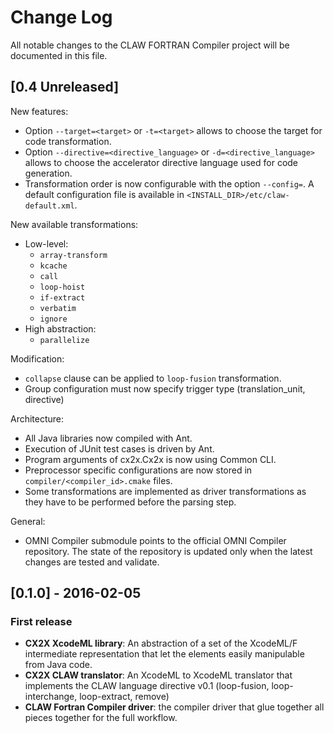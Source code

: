 # Change Log
All notable changes to the CLAW FORTRAN Compiler project will be documented in
this file.

## [0.4 Unreleased]
New features:
* Option `--target=<target>` or `-t=<target>` allows to choose the target for
  code transformation.
* Option `--directive=<directive_language>` or `-d=<directive_language>` allows
  to choose the accelerator directive language used for code generation.
* Transformation order is now configurable with the option `--config=`. A
  default configuration file is available in
  `<INSTALL_DIR>/etc/claw-default.xml`.

New available transformations:
* Low-level:
  * `array-transform`
  * `kcache`
  * `call`
  * `loop-hoist`
  * `if-extract`
  * `verbatim`
  * `ignore`
* High abstraction:
  * `parallelize`

Modification:
* `collapse` clause can be applied to `loop-fusion` transformation.
* Group configuration must now specify trigger type (translation_unit, directive) 

Architecture:
* All Java libraries now compiled with Ant.
* Execution of JUnit test cases is driven by Ant.
* Program arguments of cx2x.Cx2x is now using Common CLI.
* Preprocessor specific configurations are now stored in
  `compiler/<compiler_id>.cmake` files.
* Some transformations are implemented as driver transformations as they have
  to be performed before the parsing step.

General:
* OMNI Compiler submodule points to the official OMNI Compiler repository. The
  state of the repository is updated only when the latest changes are tested
  and validate.

## [0.1.0] - 2016-02-05
### First release
- **CX2X XcodeML library**: An abstraction of a set of the XcodeML/F
intermediate representation that let the elements easily manipulable from Java
code.
- **CX2X CLAW translator**: An XcodeML to XcodeML translator that implements the
CLAW language directive v0.1 (loop-fusion, loop-interchange, loop-extract,
remove)
- **CLAW Fortran Compiler driver**: the compiler driver that glue together all
pieces together for the full workflow.
